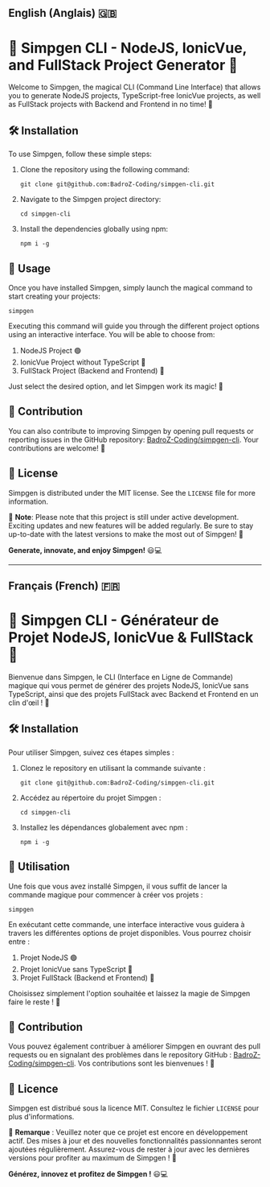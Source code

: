 ## English (Anglais) 🇬🇧

# 🚀 Simpgen CLI - NodeJS, IonicVue, and FullStack Project Generator 🚀

Welcome to Simpgen, the magical CLI (Command Line Interface) that allows you to generate NodeJS projects, TypeScript-free IonicVue projects, as well as FullStack projects with Backend and Frontend in no time! 🎉

## 🛠️ Installation

To use Simpgen, follow these simple steps:

1. Clone the repository using the following command:

   ```
   git clone git@github.com:BadroZ-Coding/simpgen-cli.git
   ```

2. Navigate to the Simpgen project directory:

   ```
   cd simpgen-cli
   ```

3. Install the dependencies globally using npm:

   ```
   npm i -g
   ```

## 🚀 Usage

Once you have installed Simpgen, simply launch the magical command to start creating your projects:

```
simpgen
```

Executing this command will guide you through the different project options using an interactive interface. You will be able to choose from:

1. NodeJS Project 🟢
2. IonicVue Project without TypeScript 📱
3. FullStack Project (Backend and Frontend) 🔗

Just select the desired option, and let Simpgen work its magic! 💫

## 🤖 Contribution

You can also contribute to improving Simpgen by opening pull requests or reporting issues in the GitHub repository: [BadroZ-Coding/simpgen-cli](https://github.com/BadroZ-Coding/simpgen-cli). Your contributions are welcome! 🙌

## 📃 License

Simpgen is distributed under the MIT license. See the `LICENSE` file for more information.

🔧 **Note**: Please note that this project is still under active development. Exciting updates and new features will be added regularly. Be sure to stay up-to-date with the latest versions to make the most out of Simpgen! 🚀

**Generate, innovate, and enjoy Simpgen!** 😃💻

---

## Français (French) 🇫🇷

# 🚀 Simpgen CLI - Générateur de Projet NodeJS, IonicVue & FullStack 🚀

Bienvenue dans Simpgen, le CLI (Interface en Ligne de Commande) magique qui vous permet de générer des projets NodeJS, IonicVue sans TypeScript, ainsi que des projets FullStack avec Backend et Frontend en un clin d'œil ! 🎉

## 🛠️ Installation

Pour utiliser Simpgen, suivez ces étapes simples :

1. Clonez le repository en utilisant la commande suivante :

   ```
   git clone git@github.com:BadroZ-Coding/simpgen-cli.git
   ```

2. Accédez au répertoire du projet Simpgen :

   ```
   cd simpgen-cli
   ```

3. Installez les dépendances globalement avec npm :

   ```
   npm i -g
   ```

## 🚀 Utilisation

Une fois que vous avez installé Simpgen, il vous suffit de lancer la commande magique pour commencer à créer vos projets :

```
simpgen
```

En exécutant cette commande, une interface interactive vous guidera à travers les différentes options de projet disponibles. Vous pourrez choisir entre :

1. Projet NodeJS 🟢
2. Projet IonicVue sans TypeScript 📱
3. Projet FullStack (Backend et Frontend) 🔗

Choisissez simplement l'option souhaitée et laissez la magie de Simpgen faire le reste ! 💫

## 🤖 Contribution

Vous pouvez également contribuer à améliorer Simpgen en ouvrant des pull requests ou en signalant des problèmes dans le repository GitHub : [BadroZ-Coding/simpgen-cli](https://github.com/BadroZ-Coding/simpgen-cli). Vos contributions sont les bienvenues ! 🙌

## 📃 Licence

Simpgen est distribué sous la licence MIT. Consultez le fichier `LICENSE` pour plus d'informations.

🔧 **Remarque** : Veuillez noter que ce projet est encore en développement actif. Des mises à jour et des nouvelles fonctionnalités passionnantes seront ajoutées régulièrement. Assurez-vous de rester à jour avec les dernières versions pour profiter au maximum de Simpgen ! 🚀

**Générez, innovez et profitez de Simpgen !** 😃💻
